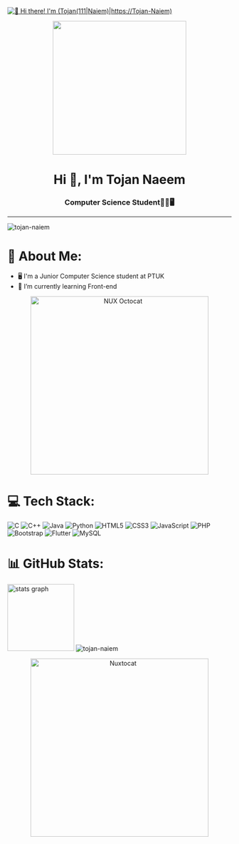 [<img src="https://raw.githubusercontent.com/Tojan/Tojan-Naiem/master/intro.gif" alt="👋 Hi there! I'm (Tojan(111|Naiem)|https://Tojan-Naiem)" title="👋 Hi there! I'm (Tojan(111|nd Li)|https://Tojan-Naiem)"/>]()


<p align="center">
  <img src="https://raw.githubusercontent.com/Tojan-Naiem/Tojan-Naiem/main/NUX_Octodex.gif" width="300"/>
</p>
<h1 align="center">Hi 👋, I'm Tojan Naeem</h1>
<h3 align="center">Computer Science Student👩‍💻🖥️ </h3>
<hr>

<p align="left"> <img src="https://komarev.com/ghpvc/?username=tojan-naiem&label=Profile%20views&color=0e75b6&style=flat" alt="tojan-naiem" /> </p>

# 💫 About Me:
- 🖥 I'm a Junior Computer Science student at PTUK
- 💼 I’m currently learning Front-end    
<div align="center">
  <img src="https://octodex.github.com/images/NUX_Octodex.gif" width="400" alt="NUX Octocat"/>
</div>

# 💻 Tech Stack:

<!--<p align="left"> <a href="https://www.cprogramming.com/" target="_blank" rel="noreferrer"> <img src="https://raw.githubusercontent.com/devicons/devicon/master/icons/c/c-original.svg" alt="c" width="40" height="40"/> </a>
  <a href="https://www.w3schools.com/cpp/" target="_blank" rel="noreferrer"> <img src="https://raw.githubusercontent.com/devicons/devicon/master/icons/cplusplus/cplusplus-original.svg" alt="cplusplus" width="40" height="40"/> </a>
  <a href="https://flutter.dev" target="_blank" rel="noreferrer"> <img src="https://www.vectorlogo.zone/logos/flutterio/flutterio-icon.svg" alt="flutter" width="40" height="40"/> </a>
  <a href="https://www.java.com" target="_blank" rel="noreferrer"> <img src="https://raw.githubusercontent.com/devicons/devicon/master/icons/java/java-original.svg" alt="java" width="40" height="40"/> </a>
  <a href="https://www.python.org" target="_blank" rel="noreferrer"> <img src="https://raw.githubusercontent.com/devicons/devicon/master/icons/python/python-original.svg" alt="python" width="40" height="40"/> </a> 
 <a href="https://www.html.org" target="_blank" rel="noreferrer"> <img src="https://raw.githubusercontent.com/devicons/devicon/master/icons/html5/html5-original.svg" alt="python" width="40" height="40"/> </a>
   <a href="https://www.html.org" target="_blank" rel="noreferrer"> <img src="https://raw.githubusercontent.com/devicons/devicon/master/icons/css3/css3-original.svg" alt="python" width="40" height="40"/> </a> 
   <a href="https://www.html.org" target="_blank" rel="noreferrer"> <img src="https://raw.githubusercontent.com/devicons/devicon/master/icons/javascript/javascript-original.svg" alt="python" width="40" height="40"/> </a> 
    <a href="https://www.html.org" target="_blank" rel="noreferrer"> <img src="https://raw.githubusercontent.com/devicons/devicon/master/icons/php/php-original.svg" alt="python" width="40" height="40"/> </a> 
    <a href="https://www.html.org" target="_blank" rel="noreferrer"> <img src="https://raw.githubusercontent.com/devicons/devicon/master/icons/bootstrap/bootstrap-original.svg" alt="python" width="40" height="40"/> </a> 
   <a href="https://www.html.org" target="_blank" rel="noreferrer"> <img src="https://raw.githubusercontent.com/devicons/devicon/master/icons/mysql/mysql-original.svg" alt="python" width="40" height="40"/> </a> 
</p>-->
![C](https://img.shields.io/badge/c-%2300599C.svg?style=for-the-badge&logo=c&logoColor=white) 
![C++](https://img.shields.io/badge/c++-%2300599C.svg?style=for-the-badge&logo=c%2B%2B&logoColor=white) 
![Java](https://img.shields.io/badge/java-%23ED8B00.svg?style=for-the-badge&logo=openjdk&logoColor=white) 
![Python](https://img.shields.io/badge/python-%233776AB.svg?style=for-the-badge&logo=python&logoColor=white) 
![HTML5](https://img.shields.io/badge/html5-%23E34F26.svg?style=for-the-badge&logo=html5&logoColor=white) 
![CSS3](https://img.shields.io/badge/css3-%231572B6.svg?style=for-the-badge&logo=css3&logoColor=white) 
![JavaScript](https://img.shields.io/badge/javascript-%23323330.svg?style=for-the-badge&logo=javascript&logoColor=%23F7DF1E) 
![PHP](https://img.shields.io/badge/php-%23777BB4.svg?style=for-the-badge&logo=php&logoColor=white) 
![Bootstrap](https://img.shields.io/badge/bootstrap-%23563D7C.svg?style=for-the-badge&logo=bootstrap&logoColor=white) 
![Flutter](https://img.shields.io/badge/flutter-%2302569B.svg?style=for-the-badge&logo=flutter&logoColor=white) 
![MySQL](https://img.shields.io/badge/mysql-4479A1.svg?style=for-the-badge&logo=mysql&logoColor=white) 




# 📊 GitHub Stats:

<div align="left">
  <img src="https://github-readme-stats.vercel.app/api?username=Tojan-Naiem&hide_title=false&hide_rank=true&show_icons=true&include_all_commits=true&count_private=true&disable_animations=false&theme=dracula&locale=en&hide_border=false" height="150" alt="stats graph"  />
<img src="https://github-readme-stats.vercel.app/api/top-langs?username=tojan-naiem&show_icons=true&locale=en&layout=compact&theme=dracula" alt="tojan-naiem" />

<!--   <img src="https://github-readme-stats.vercel.app/api/top-langs?username=Tojan-Naiem&locale=en&hide_title=false&layout=compact&card_width=320&langs_count=5&theme=dracula&hide_border=false" height="150" alt="languages graph"  />
</div> -->

<p align="center">
  <img src="https://octodex.github.com/images/nuxtocat.gif" alt="Nuxtocat" width="400"/>
</p>

<!--
**Tojan-Naiem/Tojan-Naiem** is a ✨ _special_ ✨ repository because its `README.md` (this file) appears on your GitHub profile.

Here are some ideas to get you started:

- 🔭 I’m currently working on ...
- 🌱 I’m currently learning ...
- 👯 I’m looking to collaborate on ...
- 🤔 I’m looking for help with ...
- 💬 Ask me about ...
- 📫 How to reach me: ...
- 😄 Pronouns: ...
- ⚡ Fun fact: ...
-->
